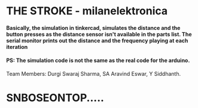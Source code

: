 # THE STROKE - milanelektronica
#### Basically, the simulation in tinkercad, simulates the distance and the button presses as the distance sensor isn't available in the parts list. The serial monitor prints out the distance and the frequency playing at each iteration
#### PS: The simulation code is not the same as the real code for the arduino. 

Team Members: Durgi Swaraj Sharma, SA Aravind Eswar, Y Siddhanth.

# SNBOSEONTOP.....
